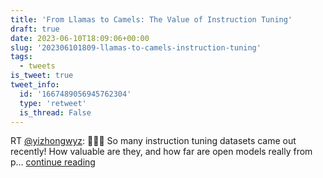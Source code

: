 ```yaml
---
title: 'From Llamas to Camels: The Value of Instruction Tuning'
draft: true
date: 2023-06-10T18:09:06+00:00
slug: '202306101809-llamas-to-camels-instruction-tuning'
tags:
  - tweets
is_tweet: true
tweet_info:
  id: '1667489056945762304'
  type: 'retweet'
  is_thread: False
---
```




RT [@yizhongwyz](https://x.com/yizhongwyz): 🦙🐪🐫 So many instruction tuning datasets came out recently! How valuable are they, and how far are open models really from p… [continue reading](https://x.com/sytelus/status/1667489056945762304)
